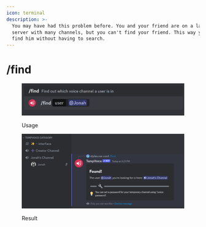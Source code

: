 ```yaml
---
icon: terminal
description: >-
  You may have had this problem before. You and your friend are on a large
  server with many channels, but you can't find your friend. This way you can
  find him without having to search.
---
```


# /find

<figure><img src="../.gitbook/assets/image (4) (1) (1).png" alt=""><figcaption><p>Usage</p></figcaption></figure>

<figure><img src="../.gitbook/assets/image (5) (1).png" alt=""><figcaption><p>Result</p></figcaption></figure>
